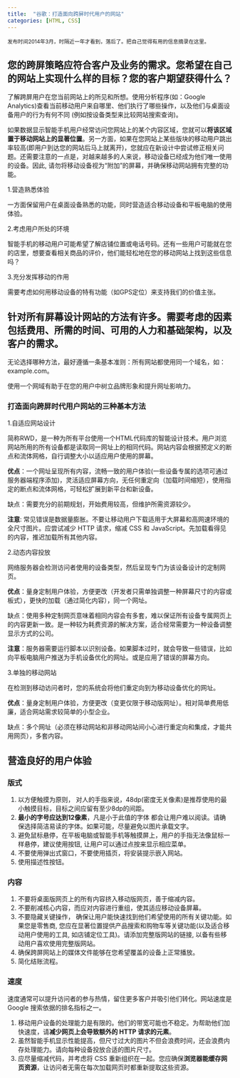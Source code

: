 ```yaml
---
title:  "谷歌：打造面向跨屏时代用户的网站"
categories: [HTML, CSS]
---
```

<small>发布时间2014年3月，时隔近一年才看到，落后了。把自己觉得有用的信息摘录在这里。</small>

## 您的跨屏策略应符合客户及业务的需求。您希望在自己的网站上实现什么样的目标？您的客户期望获得什么？

了解跨屏用户在您当前网站上的所见和所想。使用分析程序(如：Google Analytics)查看当前移动用户来自哪里、他们执行了哪些操作，以及他们与桌面设备用户的行为有何不同 (例如按设备类型来比较网站搜索查询)。

如果数据显示智能手机用户经常访问您网站上的某个内容区域，您就可以**将该区域置于移动网站上的显著位置**。另一方面，如果在您网站上某些版块的移动用户跳出率较高(即用户到达您的网站后马上就离开)，您就应在新设计中尝试修正相关问题。还需要注意的一点是，对越来越多的人来说，移动设备已经成为他们唯一使用的设备。因此, <span class="t-blue">请勿将移动设备视为“附加”的屏幕</span>，并<span class="t-blue">确保移动网站拥有完整的功能</span>。

<!--more-->

1.营造熟悉体验

一方面保留用户在桌面设备熟悉的功能，同时营造适合移动设备和平板电脑的使用体验。

2.考虑用户所处的环境

智能手机的移动用户可能希望了解店铺位置或电话号码。还有一些用户可能就在您的店里，想要查看相关商品的评价，他们能轻松地在您的移动网站上找到这些信息吗？

3.充分发挥移动的作用

需要考虑如何用移动设备的特有功能（如GPS定位）来支持我们的价值主张。

## 针对所有屏幕设计网站的方法有许多。需要考虑的因素包括费用、所需的时间、可用的人力和基础架构，以及客户的需求。

无论选择哪种方法，最好遵循一条基本准则：<span class="t-blue">所有网站都使用同一个域名</span>，如：example.com。

使用一个网域有助于在您的用户中树立品牌形象和提升网址影响力。

### 打造面向跨屏时代用户网站的三种基本方法

1.自适应网站设计

简称RWD，是一种为所有平台使用一个HTML代码库的智能设计技术。<span class="t-red">用户浏览网站所用的所有设备都是读取同一网址上的相同代码。网站内容会根据预定义的断点和流体网格，自行调整大小以适应用户使用的屏幕</span>。

**优点**：一个网址呈现所有内容，流畅一致的用户体验(一些设备专属的选项可通过服务器端程序添加)，灵活适应屏幕方向，无任何重定向（加载时间缩短），使用指定的断点和流体网格，可轻松扩展到新平台和新设备。

缺点：需要充分的前期规划，开始费用较高，但维护所需资源较少。

**注意**: 常见错误是数据量膨胀。不要让移动用户下载适用于大屏幕和高网速环境的全尺寸图片。应尝试减少 HTTP 请求，缩减 CSS 和 JavaScript。先加载看得见的内容，推迟加载所有其他内容。

2.动态内容投放

网络服务器会检测访问者使用的设备类型，然后呈现专门为该设备设计的定制网页。

**优点**：量身定制用户体验，方便更改（开发者只需单独调整一种屏幕尺寸的内容或板式），更快的加载（通过简化内容），同一个网址。

缺点：使用多种定制网页意味着相同内容会有多套，难以保证所有设备专属网页上的内容更新一致。是一种较为耗费资源的解决方案，适合经常需要为一种设备调整显示方式的公司。

**注意**：服务器需要运行脚本以识别设备。如果脚本过时，就会导致一些错误，比如向平板电脑用户推送为手机设备优化的网址。或是应用了错误的屏幕方向。

3.单独的移动网站

在检测到移动访问者时，您的系统会将他们重定向到为移动设备优化的网址。

**优点**：量身定制用户体验，方便更改（变更仅限于移动版网址）。相对简单费用低廉，适合网站需求较简单的小型企业。

缺点：多个网址（必须在移动网站和非移动网站间小心进行重定向和集成，才能共用网页），多套内容。

## 营造良好的用户体验

### 版式

1. 以方便触摸为原则， 对人的手指来说，48dp(密度无关像素)是推荐使用的最小触摸目标，目标之间应留有至少8dp的间距。
2. **最小的字号应达到12像素**，凡是小于此值的字体 都会让用户难以阅读。请确保选择简洁易读的字体。如果可能，<span class="t-red">尽量避免以图片承载文字</span>。
3. 避免鼠标悬停，在平板电脑或智能手机等触摸屏上，用户的手指无法像鼠标一样悬停，建议使用按钮, <span class="t-blue">让用户可以通过点按来显示相应菜单</span>。
4. 不要使用弹出式窗口，不要使用插页，将安装提示嵌入网站。
5. 使用描述性按钮。

### 内容

1. 不要将桌面版网页上的所有内容挤入移动版网页，善于缩减内容。
2. 不要削减核心内容，而应对内容进行重组，使其适应移动设备屏幕。
3. 不要隐藏关键操作， 确保让用户能快速找到他们希望使用的所有关键功能。如果您是零售商, 您应在显著位置提供产品搜索和购物车等关键功能(以及适合移动用户使用的工具, 如店铺定位工具)。<span class="t-blue">请添加完整版网站的链接, 以备有些移动用户喜欢使用完整版网站</span>。
4. 确保跨屏网站上的媒体文件能够在您希望覆盖的设备上正常播放。
5. 简化结账流程。

### 速度

速度通常可以提升访问者的参与热情，留住更多客户并吸引他们转化。网站速度是 Google 搜索依据的排名指标之一。

1. 移动用户设备的处理能力是有限的。他们的带宽可能也不稳定。为帮助他们加快速度，请**减少网页上会导致额外的 HTTP 请求的元素**。
2. 虽然智能手机显示性能提高，但尺寸过大的图片不但会浪费时间，还会浪费内存处理能力。请向每种设备投放合适的图片尺寸。
3. 应尽量缩减代码，并考虑将 CSS 重新组织在一起。您应确保**浏览器能缓存网页资源**，让访问者无需在每次加载网页时都重新提取这些资源。
